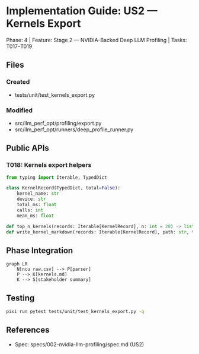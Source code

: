 # Implementation Guide: US2 — Kernels Export

Phase: 4 | Feature: Stage 2 — NVIDIA-Backed Deep LLM Profiling | Tasks: T017–T019

## Files

### Created
- tests/unit/test_kernels_export.py

### Modified
- src/llm_perf_opt/profiling/export.py
- src/llm_perf_opt/runners/deep_profile_runner.py

## Public APIs

### T018: Kernels export helpers

```python
from typing import Iterable, TypedDict

class KernelRecord(TypedDict, total=False):
    kernel_name: str
    device: str
    total_ms: float
    calls: int
    mean_ms: float

def top_n_kernels(records: Iterable[KernelRecord], n: int = 20) -> list[KernelRecord]: ...
def write_kernel_markdown(records: Iterable[KernelRecord], path: str, top_k: int = 20) -> None: ...
```

## Phase Integration

```mermaid
graph LR
    N[ncu raw.csv] --> P[parser]
    P --> K[kernels.md]
    K --> S[stakeholder summary]
```

## Testing

```bash
pixi run pytest tests/unit/test_kernels_export.py -q
```

## References
- Spec: specs/002-nvidia-llm-profiling/spec.md (US2)
